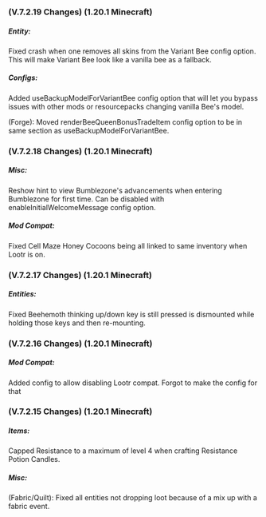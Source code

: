 ### **(V.7.2.19 Changes) (1.20.1 Minecraft)**

##### Entity:
Fixed crash when one removes all skins from the Variant Bee config option.
 This will make Variant Bee look like a vanilla bee as a fallback.

##### Configs:
Added useBackupModelForVariantBee config option that will let you bypass issues with other mods or resourcepacks changing vanilla Bee's model.

(Forge): Moved renderBeeQueenBonusTradeItem config option to be in same section as useBackupModelForVariantBee.


### **(V.7.2.18 Changes) (1.20.1 Minecraft)**

##### Misc:
Reshow hint to view Bumblezone's advancements when entering Bumblezone for first time. 
 Can be disabled with enableInitialWelcomeMessage config option.

##### Mod Compat:
Fixed Cell Maze Honey Cocoons being all linked to same inventory when Lootr is on.


### **(V.7.2.17 Changes) (1.20.1 Minecraft)**

##### Entities:
Fixed Beehemoth thinking up/down key is still pressed is dismounted while holding those keys and then re-mounting.


### **(V.7.2.16 Changes) (1.20.1 Minecraft)**

##### Mod Compat:
Added config to allow disabling Lootr compat. Forgot to make the config for that


### **(V.7.2.15 Changes) (1.20.1 Minecraft)**

##### Items:
Capped Resistance to a maximum of level 4 when crafting Resistance Potion Candles. 

##### Misc:
(Fabric/Quilt): Fixed all entities not dropping loot because of a mix up with a fabric event.
